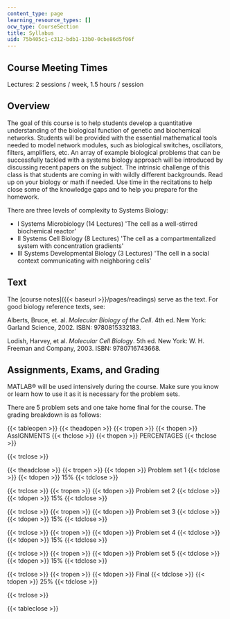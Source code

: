 ```yaml
---
content_type: page
learning_resource_types: []
ocw_type: CourseSection
title: Syllabus
uid: 75b405c1-c312-bdb1-13b0-0cbe86d5f06f
---
```


Course Meeting Times
--------------------

Lectures: 2 sessions / week, 1.5 hours / session

Overview
--------

The goal of this course is to help students develop a quantitative understanding of the biological function of genetic and biochemical networks. Students will be provided with the essential mathematical tools needed to model network modules, such as biological switches, oscillators, filters, amplifiers, etc. An array of example biological problems that can be successfully tackled with a systems biology approach will be introduced by discussing recent papers on the subject. The intrinsic challenge of this class is that students are coming in with wildly different backgrounds. Read up on your biology or math if needed. Use time in the recitations to help close some of the knowledge gaps and to help you prepare for the homework.

There are three levels of complexity to Systems Biology:

*   I Systems Microbiology (14 Lectures) 'The cell as a well-stirred biochemical reactor'
*   II Systems Cell Biology (8 Lectures) 'The cell as a compartmentalized system with concentration gradients'
*   III Systems Developmental Biology (3 Lectures) 'The cell in a social context communicating with neighboring cells'

Text
----

The [course notes]({{< baseurl >}}/pages/readings) serve as the text. For good biology reference texts, see:

Alberts, Bruce, et. al. _Molecular Biology of the Cell_. 4th ed. New York: Garland Science, 2002. ISBN: 9780815332183.

Lodish, Harvey, et al. _Molecular Cell Biology_. 5th ed. New York: W. H. Freeman and Company, 2003. ISBN: 9780716743668.

Assignments, Exams, and Grading
-------------------------------

MATLAB® will be used intensively during the course. Make sure you know or learn how to use it as it is necessary for the problem sets.

There are 5 problem sets and one take home final for the course. The grading breakdown is as follows:

{{< tableopen >}}
{{< theadopen >}}
{{< tropen >}}
{{< thopen >}}
AssIGNMENTS
{{< thclose >}}
{{< thopen >}}
PERCENTAGES
{{< thclose >}}

{{< trclose >}}

{{< theadclose >}}
{{< tropen >}}
{{< tdopen >}}
Problem set 1
{{< tdclose >}}
{{< tdopen >}}
15%
{{< tdclose >}}

{{< trclose >}}
{{< tropen >}}
{{< tdopen >}}
Problem set 2
{{< tdclose >}}
{{< tdopen >}}
15%
{{< tdclose >}}

{{< trclose >}}
{{< tropen >}}
{{< tdopen >}}
Problem set 3
{{< tdclose >}}
{{< tdopen >}}
15%
{{< tdclose >}}

{{< trclose >}}
{{< tropen >}}
{{< tdopen >}}
Problem set 4
{{< tdclose >}}
{{< tdopen >}}
15%
{{< tdclose >}}

{{< trclose >}}
{{< tropen >}}
{{< tdopen >}}
Problem set 5
{{< tdclose >}}
{{< tdopen >}}
15%
{{< tdclose >}}

{{< trclose >}}
{{< tropen >}}
{{< tdopen >}}
Final
{{< tdclose >}}
{{< tdopen >}}
25%
{{< tdclose >}}

{{< trclose >}}

{{< tableclose >}}